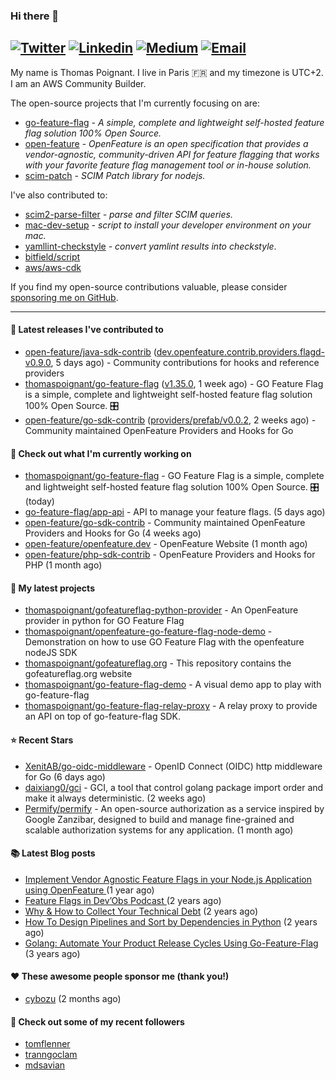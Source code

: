 ### Hi there 👋
[![Twitter](https://img.shields.io/twitter/follow/thomaspoignant?label=Twitter&style=social)](https://twitter.com/thomaspoignant)
[![Linkedin](https://img.shields.io/badge/LinkedIn--_.svg?style=social&logo=linkedin)](https://www.linkedin.com/in/poignantthomas/)
[![Medium](https://img.shields.io/badge/medium--_.svg?style=social&logo=medium)](https://thomaspoignant.medium.com/)
[![Email](https://img.shields.io/badge/email--_.svg?logo=Gmail&style=social)](mailto:thomas.poignant@gmail.com)
-----------

My name is Thomas Poignant. I live in Paris 🇫🇷 and my timezone is UTC+2.  
I am an AWS Community Builder.

The open-source projects that I'm currently focusing on are:
- [go-feature-flag](https://github.com/thomaspoignant/go-feature-flag) _- A simple, complete and lightweight self-hosted feature flag solution 100% Open Source._
- [open-feature](https://github.com/open-feature) _- OpenFeature is an open specification that provides a vendor-agnostic, community-driven API for feature flagging that works with your favorite feature flag management tool or in-house solution._
- [scim-patch](https://github.com/thomaspoignant/scim-patch) _- SCIM Patch library for nodejs._

I've also contributed to:
- [scim2-parse-filter](https://github.com/thomaspoignant/scim2-parse-filter) _- parse and filter SCIM queries._
- [mac-dev-setup](https://github.com/thomaspoignant/mac-dev-setup) _- script to install your developer environment on your mac._
- [yamllint-checkstyle](https://github.com/thomaspoignant/yamllint-checkstyle) _- convert yamlint results into checkstyle_.
- [bitfield/script](https://github.com/bitfield/script)
- [aws/aws-cdk](https://github.com/aws/aws-cdk)

If you find my open-source contributions valuable, please consider [sponsoring me on GitHub](https://github.com/sponsors/thomaspoignant/).

-----------
#### 🚀 Latest releases I've contributed to

- [open-feature/java-sdk-contrib](https://github.com/open-feature/java-sdk-contrib) ([dev.openfeature.contrib.providers.flagd-v0.9.0](https://github.com/open-feature/java-sdk-contrib/releases/tag/dev.openfeature.contrib.providers.flagd-v0.9.0), 5 days ago) - Community contributions for hooks and reference providers
- [thomaspoignant/go-feature-flag](https://github.com/thomaspoignant/go-feature-flag) ([v1.35.0](https://github.com/thomaspoignant/go-feature-flag/releases/tag/v1.35.0), 1 week ago) - GO Feature Flag is a simple, complete and lightweight self-hosted feature flag solution 100% Open Source. 🎛️
- [open-feature/go-sdk-contrib](https://github.com/open-feature/go-sdk-contrib) ([providers/prefab/v0.0.2](https://github.com/open-feature/go-sdk-contrib/releases/tag/providers/prefab/v0.0.2), 2 weeks ago) - Community maintained OpenFeature Providers and Hooks for Go

#### 👷 Check out what I'm currently working on

- [thomaspoignant/go-feature-flag](https://github.com/thomaspoignant/go-feature-flag) - GO Feature Flag is a simple, complete and lightweight self-hosted feature flag solution 100% Open Source. 🎛️ (today)
- [go-feature-flag/app-api](https://github.com/go-feature-flag/app-api) - API to manage your feature flags. (5 days ago)
- [open-feature/go-sdk-contrib](https://github.com/open-feature/go-sdk-contrib) - Community maintained OpenFeature Providers and Hooks for Go (4 weeks ago)
- [open-feature/openfeature.dev](https://github.com/open-feature/openfeature.dev) - OpenFeature Website (1 month ago)
- [open-feature/php-sdk-contrib](https://github.com/open-feature/php-sdk-contrib) - OpenFeature Providers and Hooks for PHP (1 month ago)

#### 🌱 My latest projects

- [thomaspoignant/gofeatureflag-python-provider](https://github.com/thomaspoignant/gofeatureflag-python-provider) - An OpenFeature provider in python for GO Feature Flag
- [thomaspoignant/openfeature-go-feature-flag-node-demo](https://github.com/thomaspoignant/openfeature-go-feature-flag-node-demo) - Demonstration on how to use GO Feature Flag with the openfeature nodeJS SDK
- [thomaspoignant/gofeatureflag.org](https://github.com/thomaspoignant/gofeatureflag.org) - This repository contains the gofeatureflag.org website
- [thomaspoignant/go-feature-flag-demo](https://github.com/thomaspoignant/go-feature-flag-demo) - A visual demo app to play with go-feature-flag
- [thomaspoignant/go-feature-flag-relay-proxy](https://github.com/thomaspoignant/go-feature-flag-relay-proxy) - A relay proxy to provide an API on top of go-feature-flag SDK.

#### ⭐ Recent Stars

- [XenitAB/go-oidc-middleware](https://github.com/XenitAB/go-oidc-middleware) - OpenID Connect (OIDC) http middleware for Go (6 days ago)
- [daixiang0/gci](https://github.com/daixiang0/gci) - GCI, a tool that control golang package import order and make it always deterministic. (2 weeks ago)
- [Permify/permify](https://github.com/Permify/permify) - An open-source authorization as a service inspired by Google Zanzibar, designed to build and manage fine-grained and scalable authorization systems for any application. (1 month ago)

#### 📚 Latest Blog posts

- [Implement Vendor Agnostic Feature Flags in your Node.js Application using OpenFeature ](https://faun.pub/implement-vendor-agnostic-feature-flags-in-your-node-js-application-using-openfeature-b89fde448f6c?source=rss-9a58464dd8e9------2) (1 year ago)
- [ Feature Flags in Dev’Obs Podcast ](https://thomaspoignant.medium.com/feature-flags-in-devobs-podcast-ec11079f8a4b?source=rss-9a58464dd8e9------2) (2 years ago)
- [Why &amp; How to Collect Your Technical Debt](https://medium.com/geekculture/why-how-to-collect-your-technical-debt-bd917960eee?source=rss-9a58464dd8e9------2) (2 years ago)
- [How To Design Pipelines and Sort by Dependencies in Python](https://betterprogramming.pub/how-to-design-pipelines-and-sort-by-dependencies-in-python-ed876495a826?source=rss-9a58464dd8e9------2) (2 years ago)
- [Golang: Automate Your Product Release Cycles Using Go-Feature-Flag](https://betterprogramming.pub/automate-your-product-release-cycles-using-go-feature-flag-6ab73f869f?source=rss-9a58464dd8e9------2) (3 years ago)

#### ❤️ These awesome people sponsor me (thank you!)

- [cybozu](https://github.com/cybozu) (2 months ago)

#### 👯 Check out some of my recent followers

- [tomflenner](https://github.com/tomflenner)
- [tranngoclam](https://github.com/tranngoclam)
- [mdsavian](https://github.com/mdsavian)
